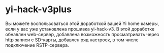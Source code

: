 # yi-hack-v3plus
Вы можете воспользоваться этой доработкой вашей Yi home камеры, если у вас уже установлена прошивка yi-hack-v3.
В этой доработке обнавлен web-сервер, добавлена возможность просматривать через http записи с SD-карты, добавлен ряд настроек, в том числе подключение RSTP-сервера.
